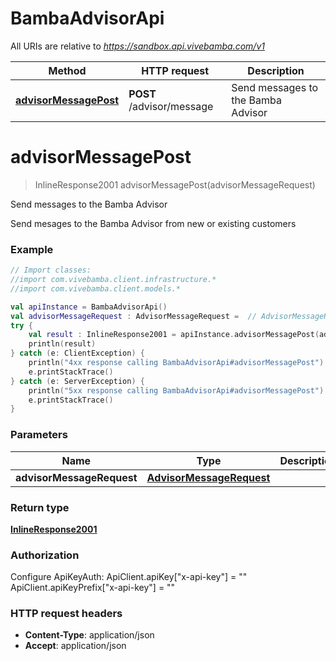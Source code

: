 # BambaAdvisorApi

All URIs are relative to *https://sandbox.api.vivebamba.com/v1*

Method | HTTP request | Description
------------- | ------------- | -------------
[**advisorMessagePost**](BambaAdvisorApi.md#advisorMessagePost) | **POST** /advisor/message | Send messages to the Bamba Advisor


<a name="advisorMessagePost"></a>
# **advisorMessagePost**
> InlineResponse2001 advisorMessagePost(advisorMessageRequest)

Send messages to the Bamba Advisor

Send mesages to the Bamba Advisor from new or existing customers

### Example
```kotlin
// Import classes:
//import com.vivebamba.client.infrastructure.*
//import com.vivebamba.client.models.*

val apiInstance = BambaAdvisorApi()
val advisorMessageRequest : AdvisorMessageRequest =  // AdvisorMessageRequest | 
try {
    val result : InlineResponse2001 = apiInstance.advisorMessagePost(advisorMessageRequest)
    println(result)
} catch (e: ClientException) {
    println("4xx response calling BambaAdvisorApi#advisorMessagePost")
    e.printStackTrace()
} catch (e: ServerException) {
    println("5xx response calling BambaAdvisorApi#advisorMessagePost")
    e.printStackTrace()
}
```

### Parameters

Name | Type | Description  | Notes
------------- | ------------- | ------------- | -------------
 **advisorMessageRequest** | [**AdvisorMessageRequest**](AdvisorMessageRequest.md)|  | [optional]

### Return type

[**InlineResponse2001**](InlineResponse2001.md)

### Authorization


Configure ApiKeyAuth:
    ApiClient.apiKey["x-api-key"] = ""
    ApiClient.apiKeyPrefix["x-api-key"] = ""

### HTTP request headers

 - **Content-Type**: application/json
 - **Accept**: application/json

